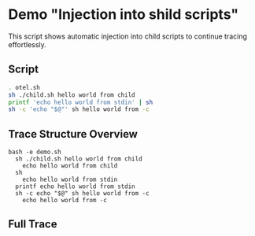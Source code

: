 # Demo "Injection into shild scripts"
This script shows automatic injection into child scripts to continue tracing effortlessly.
## Script
```sh
. otel.sh
sh ./child.sh hello world from child
printf 'echo hello world from stdin' | sh
sh -c 'echo "$@"' sh hello world from -c
```
## Trace Structure Overview
```
bash -e demo.sh
  sh ./child.sh hello world from child
    echo hello world from child
  sh
    echo hello world from stdin
  printf echo hello world from stdin
  sh -c echo "$@" sh hello world from -c
    echo hello world from -c
```
## Full Trace
```
```
